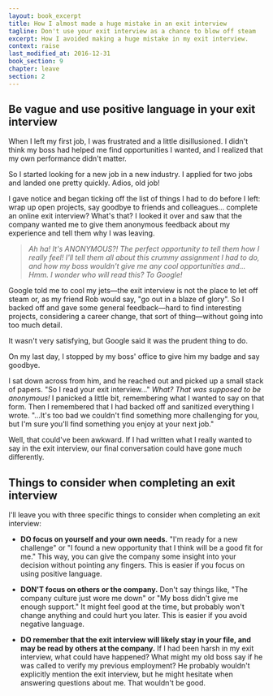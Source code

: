 ```yaml
---
layout: book_excerpt
title: How I almost made a huge mistake in an exit interview
tagline: Don't use your exit interview as a chance to blow off steam
excerpt: How I avoided making a huge mistake in my exit interview.
context: raise
last_modified_at: 2016-12-31
book_section: 9
chapter: leave
section: 2
---
```

## Be vague and use positive language in your exit interview

When I left my first job, I was frustrated and a little disillusioned. I didn't think my boss had helped me find opportunities I wanted, and I realized that my own performance didn't matter.

So I started looking for a new job in a new industry. I applied for two jobs and landed one pretty quickly. Adios, old job!

I gave notice and began ticking off the list of things I had to do before I left: wrap up open projects, say goodbye to friends and colleagues... complete an online exit interview? What's that? I looked it over and saw that the company wanted me to give them anonymous feedback about my experience and tell them why I was leaving.

> *Ah ha! It's ANONYMOUS?! The perfect opportunity to tell them how I really feel! I'll tell them all about this crummy assignment I had to do, and how my boss wouldn't give me any cool opportunities and... Hmm. I wonder who will read this? To Google!*

Google told me to cool my jets—the exit interview is not the place to let off steam or, as my friend Rob would say, "go out in a blaze of glory". So I backed off and gave some general feedback—hard to find interesting projects, considering a career change, that sort of thing—without going into too much detail.

It wasn't very satisfying, but Google said it was the prudent thing to do.

On my last day, I stopped by my boss' office to give him my badge and say goodbye.

I sat down across from him, and he reached out and picked up a small stack of papers. "So I read your exit interview..." *What? That was supposed to be anonymous!* I panicked a little bit, remembering what I wanted to say on that form. Then I remembered that I had backed off and sanitized everything I wrote. "...It's too bad we couldn't find something more challenging for you, but I'm sure you'll find something you enjoy at your next job."

Well, that could've been awkward. If I had written what I really wanted to say in the exit interview, our final conversation could have gone much differently.

## Things to consider when completing an exit interview

I'll leave you with three specific things to consider when completing an exit interview:

* **DO focus on yourself and your own needs.** "I'm ready for a new challenge" or "I found a new opportunity that I think will be a good fit for me." This way, you can give the company some insight into your decision without pointing any fingers. This is easier if you focus on using positive language.

* **DON'T focus on others or the company.** Don't say things like, "The company culture just wore me down" or "My boss didn't give me enough support." It might feel good at the time, but probably won't change anything and could hurt you later. This is easier if you avoid negative language.

* **DO remember that the exit interview will likely stay in your file, and may be read by others at the company.** If I had been harsh in my exit interview, what could have happened? What might my old boss say if he was called to verify my previous employment? He probably wouldn't explicitly mention the exit interview, but he might hesitate when answering questions about me. That wouldn't be good.